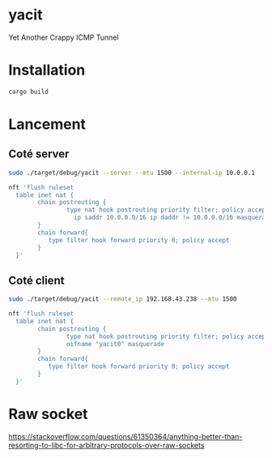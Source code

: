 # yacit
Yet Another Crappy ICMP Tunnel

# Installation

```sh
cargo build
```

# Lancement
## Coté server

```sh
sudo ./target/debug/yacit --server --mtu 1500 --internal-ip 10.0.0.1
```

```sh
nft 'flush ruleset
  table inet nat {
        chain postrouting {
                type nat hook postrouting priority filter; policy accept;
                  ip saddr 10.0.0.0/16 ip daddr != 10.0.0.0/16 masquerade
        }
        chain forward{
           type filter hook forward priority 0; policy accept
        }
  }'
```
## Coté client

```sh
sudo ./target/debug/yacit --remote_ip 192.168.43.238 --mtu 1500
```

```sh
nft 'flush ruleset
  table inet nat {
        chain postrouting {
                type nat hook postrouting priority filter; policy accept;
                oifname "yacit0" masquerade
        }
        chain forward{
           type filter hook forward priority 0; policy accept
        }
  }'
```


# Raw socket

https://stackoverflow.com/questions/61350364/anything-better-than-resorting-to-libc-for-arbitrary-protocols-over-raw-sockets
